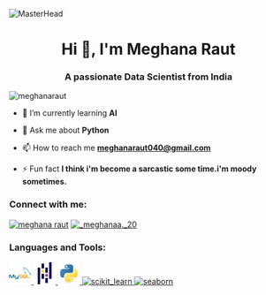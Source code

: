 ![MasterHead](https://camo.githubusercontent.com/1017a31c72fef26066f7e6ccb6b679cd22fd81aa7bd095d5119191da0e0fbc6a/68747470733a2f2f696d616765732e73717561726573706163652d63646e2e636f6d2f636f6e74656e742f76312f3630343763613363366261653433353963386664636138352f313631353332313334383433332d55305037414c4b4630434c4b355836454a4b54372f476f6f676c655f436c6f75645f44617461416e616c79746963732d42616e6e65726769662e6769663f666f726d61743d3235303077)

<h1 align="center">Hi 👋, I'm Meghana Raut</h1>
<h3 align="center">A passionate Data Scientist from India</h3>

<p align="left"> <img src="https://komarev.com/ghpvc/?username=meghanaraut&label=Profile%20views&color=0e75b6&style=flat" alt="meghanaraut" /> </p>

- 🌱 I’m currently learning **AI**

- 💬 Ask me about **Python**

- 📫 How to reach me **meghanaraut040@gmail.com**

- ⚡ Fun fact **I think i'm become a sarcastic some time.i'm moody sometimes.**

<h3 align="left">Connect with me:</h3>
<p align="left">
<a href="https://linkedin.com/in/meghana raut" target="blank"><img align="center" src="https://raw.githubusercontent.com/rahuldkjain/github-profile-readme-generator/master/src/images/icons/Social/linked-in-alt.svg" alt="meghana raut" height="30" width="40" /></a>
<a href="https://instagram.com/_meghanaa._20" target="blank"><img align="center" src="https://raw.githubusercontent.com/rahuldkjain/github-profile-readme-generator/master/src/images/icons/Social/instagram.svg" alt="_meghanaa._20" height="30" width="40" /></a>
</p>

<h3 align="left">Languages and Tools:</h3>
<p align="left"> <a href="https://www.mysql.com/" target="_blank" rel="noreferrer"> <img src="https://raw.githubusercontent.com/devicons/devicon/master/icons/mysql/mysql-original-wordmark.svg" alt="mysql" width="40" height="40"/> </a> <a href="https://pandas.pydata.org/" target="_blank" rel="noreferrer"> <img src="https://raw.githubusercontent.com/devicons/devicon/2ae2a900d2f041da66e950e4d48052658d850630/icons/pandas/pandas-original.svg" alt="pandas" width="40" height="40"/> </a> <a href="https://www.python.org" target="_blank" rel="noreferrer"> <img src="https://raw.githubusercontent.com/devicons/devicon/master/icons/python/python-original.svg" alt="python" width="40" height="40"/> </a> <a href="https://scikit-learn.org/" target="_blank" rel="noreferrer"> <img src="https://upload.wikimedia.org/wikipedia/commons/0/05/Scikit_learn_logo_small.svg" alt="scikit_learn" width="40" height="40"/> </a> <a href="https://seaborn.pydata.org/" target="_blank" rel="noreferrer"> <img src="https://seaborn.pydata.org/_images/logo-mark-lightbg.svg" alt="seaborn" width="40" height="40"/> </a> </p>
